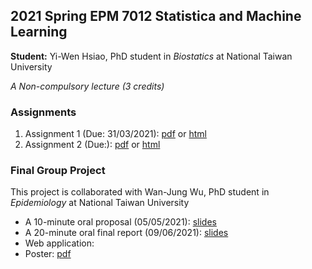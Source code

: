 ## 2021 Spring EPM 7012 Statistica and Machine Learning

**Student:** Yi-Wen Hsiao, PhD student in *Biostatics* at National Taiwan University

*A Non-compulsory lecture (3 credits)*

### Assignments

  1. Assignment 1 (Due: 31/03/2021): [pdf](http://www.ywhsiao.com/2021-Spring-EPM-7012-Statistical-and-Machine-Learning/Assignment1.pdf) or [html](http://www.ywhsiao.com/2021-Spring-EPM-7012-Statistical-and-Machine-Learning/Assignment1.html)
  2. Assignment 2 (Due:): [pdf]() or [html]()

### Final Group Project 

This project is collaborated with Wan-Jung Wu, PhD student in *Epidemiology* at National Taiwan University

  - A 10-minute oral proposal (05/05/2021): [slides](https://docs.google.com/presentation/d/e/2PACX-1vRzCLltggyf-pWbobL2xwdjdbHNHbnC_2KlrDsNT5TRd09qABCO1-L6LO2_pWBoJsCjQ7tFjvJZfi8L/pub?start=false&loop=false&delayms=3000)
  - A 20-minute oral final report (09/06/2021): [slides](https://docs.google.com/presentation/d/e/2PACX-1vQ2XrPIX7NazXaKf1MG6gi0oL48MJ-Dfh70dIB5sNznB-Q5TT4JIQ5zX8fWnWASuBtFc5V10hTC7d_t/pub?start=true&loop=false&delayms=3000)
  - Web application:
  - Poster: [pdf]()

